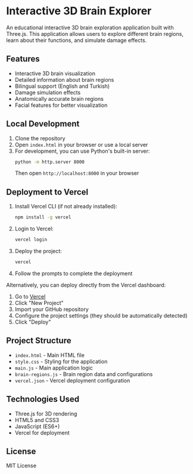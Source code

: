 # Interactive 3D Brain Explorer

An educational interactive 3D brain exploration application built with Three.js. This application allows users to explore different brain regions, learn about their functions, and simulate damage effects.

## Features

- Interactive 3D brain visualization
- Detailed information about brain regions
- Bilingual support (English and Turkish)
- Damage simulation effects
- Anatomically accurate brain regions
- Facial features for better visualization

## Local Development

1. Clone the repository
2. Open `index.html` in your browser or use a local server
3. For development, you can use Python's built-in server:
   ```bash
   python -m http.server 8000
   ```
   Then open `http://localhost:8000` in your browser

## Deployment to Vercel

1. Install Vercel CLI (if not already installed):
   ```bash
   npm install -g vercel
   ```

2. Login to Vercel:
   ```bash
   vercel login
   ```

3. Deploy the project:
   ```bash
   vercel
   ```

4. Follow the prompts to complete the deployment

Alternatively, you can deploy directly from the Vercel dashboard:
1. Go to [Vercel](https://vercel.com)
2. Click "New Project"
3. Import your GitHub repository
4. Configure the project settings (they should be automatically detected)
5. Click "Deploy"

## Project Structure

- `index.html` - Main HTML file
- `style.css` - Styling for the application
- `main.js` - Main application logic
- `brain-regions.js` - Brain region data and configurations
- `vercel.json` - Vercel deployment configuration

## Technologies Used

- Three.js for 3D rendering
- HTML5 and CSS3
- JavaScript (ES6+)
- Vercel for deployment

## License

MIT License 